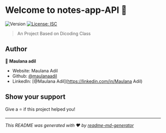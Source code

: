 # Welcome to notes-app-API 👋
![Version](https://img.shields.io/badge/version-1.0.0-blue.svg?cacheSeconds=2592000)
[![License: ISC](https://img.shields.io/badge/License-ISC-yellow.svg)](#)

> An Project Based on Dicoding Class

## Author

👤 **Maulana adil**

* Website: Maulana Adil
* Github: [@maulanaadil](https://github.com/maulanaadil)
* LinkedIn: [@Maulana Adil](https://linkedin.com/in/Maulana Adil)

## Show your support

Give a ⭐️ if this project helped you!


***
_This README was generated with ❤️ by [readme-md-generator](https://github.com/kefranabg/readme-md-generator)_